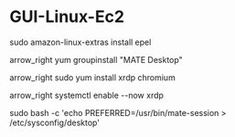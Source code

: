 # GUI-Linux-Ec2

sudo amazon-linux-extras install epel

arrow_right yum groupinstall "MATE Desktop"

arrow_right sudo yum install xrdp chromium

arrow_right systemctl enable --now xrdp

sudo bash -c 'echo PREFERRED=/usr/bin/mate-session > /etc/sysconfig/desktop'
